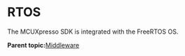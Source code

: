# RTOS 
The MCUXpresso SDK is integrated with the FreeRTOS OS.

**Parent topic:**[Middleware](../topics/middleware.md)

